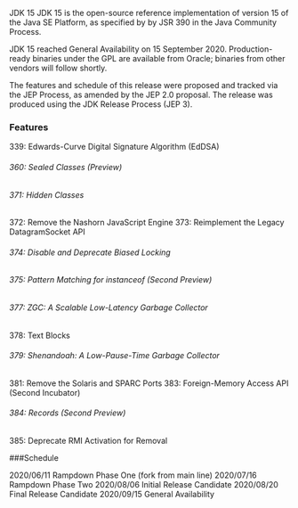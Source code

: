 JDK 15
JDK 15 is the open-source reference implementation of version 15 of the Java SE Platform, as specified by by JSR 390 in the Java Community Process.

JDK 15 reached General Availability on 15 September 2020. Production-ready binaries under the GPL are available from Oracle; binaries from other vendors will follow shortly.

The features and schedule of this release were proposed and tracked via the JEP Process, as amended by the JEP 2.0 proposal. The release was produced using the JDK Release Process (JEP 3).

### Features
339:	Edwards-Curve Digital Signature Algorithm (EdDSA)
###### 360:	Sealed Classes (Preview)
###### 371:	Hidden Classes
372:	Remove the Nashorn JavaScript Engine
373:	Reimplement the Legacy DatagramSocket API
###### 374:	Disable and Deprecate Biased Locking
###### 375:	Pattern Matching for instanceof (Second Preview)
###### 377:	ZGC: A Scalable Low-Latency Garbage Collector
378:	Text Blocks
###### 379:	Shenandoah: A Low-Pause-Time Garbage Collector
381:	Remove the Solaris and SPARC Ports
383:	Foreign-Memory Access API (Second Incubator)
###### 384:	Records (Second Preview)
385:	Deprecate RMI Activation for Removal

###Schedule

2020/06/11		Rampdown Phase One (fork from main line)
2020/07/16		Rampdown Phase Two
2020/08/06		Initial Release Candidate
2020/08/20		Final Release Candidate
2020/09/15		General Availability